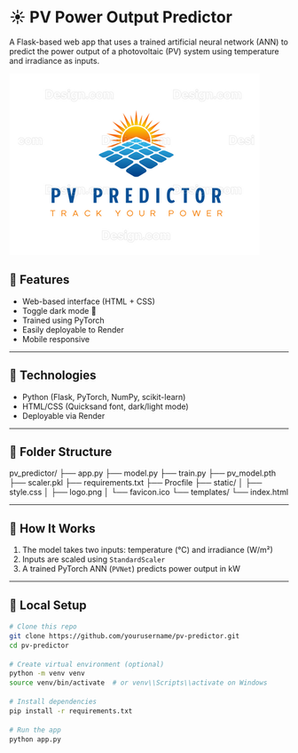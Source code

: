 # ☀️ PV Power Output Predictor

A Flask-based web app that uses a trained artificial neural network (ANN) to predict the power output of a photovoltaic (PV) system using temperature and irradiance as inputs.

![screenshot](static/logo.png)

## 🚀 Features

- Web-based interface (HTML + CSS)
- Toggle dark mode 🌙
- Trained using PyTorch
- Easily deployable to Render
- Mobile responsive

---

## 🔧 Technologies

- Python (Flask, PyTorch, NumPy, scikit-learn)
- HTML/CSS (Quicksand font, dark/light mode)
- Deployable via Render

---

## 📁 Folder Structure
pv_predictor/
├── app.py
├── model.py
├── train.py
├── pv_model.pth
├── scaler.pkl
├── requirements.txt
├── Procfile
├── static/
│ ├── style.css
│ ├── logo.png
│ └── favicon.ico
└── templates/
└── index.html


---

## 🧠 How It Works

1. The model takes two inputs: temperature (°C) and irradiance (W/m²)
2. Inputs are scaled using `StandardScaler`
3. A trained PyTorch ANN (`PVNet`) predicts power output in kW

---

## 🧪 Local Setup

```bash
# Clone this repo
git clone https://github.com/yourusername/pv-predictor.git
cd pv-predictor

# Create virtual environment (optional)
python -m venv venv
source venv/bin/activate  # or venv\\Scripts\\activate on Windows

# Install dependencies
pip install -r requirements.txt

# Run the app
python app.py
